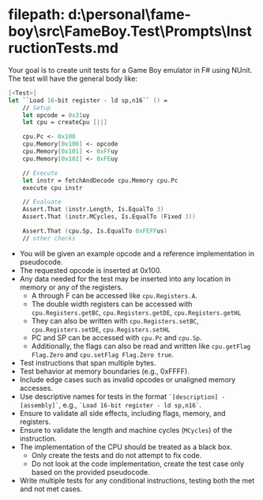 ﻿# filepath: d:\personal\fame-boy\src\FameBoy.Test\Prompts\InstructionTests.md

Your goal is to create unit tests for a Game Boy emulator in F# using NUnit. The test will have the general body like:

``` fsharp
[<Test>]
let ``Load 16-bit register - ld sp,n16`` () = 
    // Setup
    let opcode = 0x31uy
    let cpu = createCpu [||]

    cpu.Pc <- 0x100
    cpu.Memory[0x100] <- opcode
    cpu.Memory[0x101] <- 0xFFuy
    cpu.Memory[0x102] <- 0xFEuy

    // Execute
    let instr = fetchAndDecode cpu.Memory cpu.Pc
    execute cpu instr

    // Evaluate
    Assert.That (instr.Length, Is.EqualTo 3)
    Assert.That (instr.MCycles, Is.EqualTo (Fixed 3))

    Assert.That (cpu.Sp, Is.EqualTo 0xFEFFus)
    // other checks
```

* You will be given an example opcode and a reference implementation in pseudocode.
* The requested opcode is inserted at 0x100.
* Any data needed for the test may be inserted into any location in memory or any of the registers.
    * A through F can be accessed like `cpu.Registers.A`.
    * The double width registers can be accessed with `cpu.Registers.getBC`, `cpu.Registers.getDE`, `cpu.Registers.getHL`
    * They can also be written with `cpu.Registers.setBC`, `cpu.Registers.setDE`, `cpu.Registers.setHL`
    * PC and SP can be accessed with `cpu.Pc` and `cpu.Sp`.
    * Additionally, the flags can also be read and written like `cpu.getFlag Flag.Zero` and `cpu.setFlag Flag.Zero true`.
* Test instructions that span multiple bytes.
* Test behavior at memory boundaries (e.g., 0xFFFF).
* Include edge cases such as invalid opcodes or unaligned memory accesses.
* Use descriptive names for tests in the format `` `[description] - [assembly]` ``,
  e.g., `` `Load 16-bit register - ld sp,n16` ``.
* Ensure to validate all side effects, including flags, memory, and registers.
* Ensure to validate the length and machine cycles (`MCycles`) of the instruction.
* The implementation of the CPU should be treated as a black box.
    * Only create the tests and do not attempt to fix code.
    * Do not look at the code implementation, create the test case only based on the provided pseudocode.
* Write multiple tests for any conditional instructions, testing both the met and not met cases.
